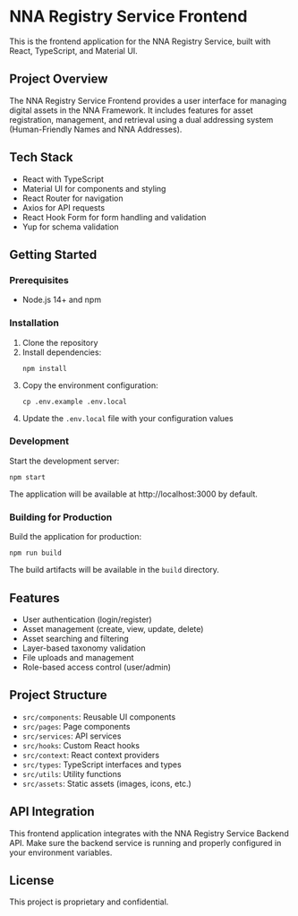 # NNA Registry Service Frontend

This is the frontend application for the NNA Registry Service, built with React, TypeScript, and Material UI.

## Project Overview

The NNA Registry Service Frontend provides a user interface for managing digital assets in the NNA Framework. It includes features for asset registration, management, and retrieval using a dual addressing system (Human-Friendly Names and NNA Addresses).

## Tech Stack

- React with TypeScript
- Material UI for components and styling
- React Router for navigation
- Axios for API requests
- React Hook Form for form handling and validation
- Yup for schema validation

## Getting Started

### Prerequisites

- Node.js 14+ and npm

### Installation

1. Clone the repository
2. Install dependencies:
   ```
   npm install
   ```
3. Copy the environment configuration:
   ```
   cp .env.example .env.local
   ```
4. Update the `.env.local` file with your configuration values

### Development

Start the development server:

```
npm start
```

The application will be available at http://localhost:3000 by default.

### Building for Production

Build the application for production:

```
npm run build
```

The build artifacts will be available in the `build` directory.

## Features

- User authentication (login/register)
- Asset management (create, view, update, delete)
- Asset searching and filtering
- Layer-based taxonomy validation
- File uploads and management
- Role-based access control (user/admin)

## Project Structure

- `src/components`: Reusable UI components
- `src/pages`: Page components
- `src/services`: API services
- `src/hooks`: Custom React hooks
- `src/context`: React context providers
- `src/types`: TypeScript interfaces and types
- `src/utils`: Utility functions
- `src/assets`: Static assets (images, icons, etc.)

## API Integration

This frontend application integrates with the NNA Registry Service Backend API. Make sure the backend service is running and properly configured in your environment variables.

## License

This project is proprietary and confidential.
